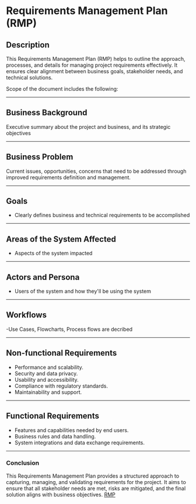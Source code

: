 # Requirements Management Plan (RMP)

## Description
This Requirements Management Plan (RMP) helps to outline the approach, processes, and details for managing project requirements effectively. It ensures clear alignment between business goals, stakeholder needs, and technical solutions.

Scope of the document includes the following:

---

## Business Background
Executive summary about the project and business,  and its strategic objectives 

---

## Business Problem
Current issues, opportunities, concerns that need to be addressed through improved requirements definition and management.

---

## Goals
- Clearly defines business and technical requirements to be accomplished

---

## Areas of the System Affected
- Aspects of the system impacted

---

## Actors and Persona
- Users of the system and how they'll be using the system

---

## Workflows
-Use Cases, Flowcharts, Process flows are decribed

---

## Non-functional Requirements
- Performance and scalability.
- Security and data privacy.
- Usability and accessibility.
- Compliance with regulatory standards.
- Maintainability and support.

---

## Functional Requirements
- Features and capabilities needed by end users.
- Business rules and data handling. 
-  System integrations and data exchange requirements.

---

### Conclusion
This Requirements Management Plan provides a structured approach to capturing, managing, and validating requirements for the project. It aims to ensure that all stakeholder needs are met, risks are mitigated, and the final solution aligns with business objectives.
[RMP](https://github.com/tomiolaniyan/Artifacts/blob/main/Calvary%20Scholarhip%20Board%20RMP%20Template.docx)
